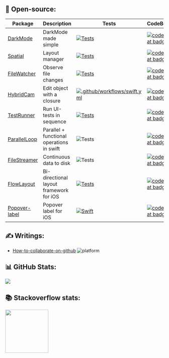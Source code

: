 ## 🌱 Open-source:
| Package  | Description | Tests | CodeBeat | Stars |
| ------------- | ------------- | ---- | ---- | ---- |
| [DarkMode](https://github.com/sentryco/DarkMode) | DarkMode made simple | [![Tests](https://github.com/sentryco/DarkMode/actions/workflows/Tests.yml/badge.svg)](https://github.com/sentryco/DarkMode/actions/workflows/Tests.yml) | [![codebeat badge](https://codebeat.co/badges/0029bc5e-100c-4f55-9705-b289e0f8e0c9)](https://codebeat.co/projects/github-com-sentryco-darkmode-master) |  ![platform](https://shields.io/github/stars/sentryco/DarkMode?style=purple)
| [Spatial](https://github.com/eonist/Spatial) | Layout manager | [![Tests](https://github.com/eonist/Spatial/actions/workflows/Tests.yml/badge.svg)](https://github.com/eonist/Spatial/actions/workflows/Tests.yml) | [![codebeat badge](https://codebeat.co/badges/d73a742e-037b-4423-8a02-fb8050a1c21d)](https://codebeat.co/projects/github-com-eonist-spatial-master) |  ![platform](https://shields.io/github/stars/eonist/Spatial?style=purple)
| [FileWatcher](https://github.com/eonist/FileWatcher) | Observe file changes | [![Tests](https://github.com/eonist/FileWatcher/actions/workflows/Tests.yml/badge.svg)](https://github.com/eonist/FileWatcher/actions/workflows/Tests.yml) | [![codebeat badge](https://codebeat.co/badges/a3c16aee-139e-4729-9dde-47fff8989782)](https://codebeat.co/projects/github-com-eonist-filewatcher-master) | ![platform](https://shields.io/github/stars/eonist/FileWatcher?style=purple)
| [HybridCam](https://github.com/eonist/HybridCam) | Edit object with a closure | [![.github/workflows/swift.yml](https://github.com/eonist/HybridCamera/actions/workflows/swift.yml/badge.svg)](https://github.com/eonist/HybridCamera/actions/workflows/swift.yml) | [![codebeat badge](https://codebeat.co/badges/00d22967-459e-4687-91c8-9e51c39d76c8)](https://codebeat.co/projects/github-com-eonist-hybridcamera-master) | ![platform](https://shields.io/github/stars/eonist/HybridCamera?style=purple)
| [TestRunner](https://github.com/eonist/TestRunner) | Run UI-tests in sequence  | [![Tests](https://github.com/eonist/TestRunner/actions/workflows/Tests.yml/badge.svg)](https://github.com/eonist/TestRunner/actions/workflows/Tests.yml) | [![codebeat badge](https://codebeat.co/badges/5ad762ee-862a-4267-a69e-9fd8ed9ffce6)](https://codebeat.co/projects/github-com-eonist-testrunner-master) | ![platform](https://shields.io/github/stars/eonist/TestRunner?style=purple)
| [ParallelLoop](https://github.com/eonist/ParallelLoop) | Parallel + functional operations in swift | ![Tests](https://github.com/light-stream/ParallelLoop/workflows/Tests/badge.svg) | [![codebeat badge](https://codebeat.co/badges/f8a6bae6-963e-4589-9b72-d451356b733d)](https://codebeat.co/projects/github-com-eonist-parallelloop-master) | ![platform](https://shields.io/github/stars/eonist/ParallelLoop?style=purple)
| [FileStreamer](https://github.com/eonist/FileStreamer) | Continuous data to disk | ![Tests](https://github.com/light-stream/FileStreamer/workflows/Tests/badge.svg) | [![codebeat badge](https://codebeat.co/badges/3760ff89-2cc8-4640-99ea-0e0b309cf2e0)](https://codebeat.co/projects/github-com-eonist-filestreamer-master) | ![platform](https://shields.io/github/stars/eonist/FileStreamer?style=purple) |
| [FlowLayout](https://github.com/eonist/FileStreamer) | Bi-directional layout framework for iOS | [![Tests](https://github.com/eonist/FlowLayout/actions/workflows/Tests.yml/badge.svg)](https://github.com/eonist/FlowLayout/actions/workflows/Tests.yml) | [![codebeat badge](https://codebeat.co/badges/8139ef2c-3fcb-449d-bfa0-190b99b6f6a0)](https://codebeat.co/projects/github-com-eonist-flowlayout-master) | ![platform](https://shields.io/github/stars/eonist/FlowLayout?style=purple) |
| [Popover-label](https://github.com/eonist/Popover-label) | Popover label for iOS | [![Swift](https://github.com/eonist/Popover-label/actions/workflows/swift.yml/badge.svg)](https://github.com/eonist/Popover-label/actions/workflows/swift.yml) | [![codebeat badge](https://codebeat.co/badges/d719ea56-5725-4aa9-bd95-12e2b0a914ad)](https://codebeat.co/projects/github-com-eonist-popover-label-master) | ![platform](https://shields.io/github/stars/eonist/Popover-label?style=purple)

## ✍️ Writings:
- [How-to-collaborate-on-github](https://github.com/eonist/How-to-collaborate-on-github)  ![platform](https://shields.io/github/stars/eonist/How-to-collaborate-on-github?style=purple)

## 📊 GitHub Stats:
![](https://github-readme-stats.vercel.app/api?username=eonist&theme=dracula&hide_border=false&include_all_commits=false&count_private=false)<br/>

## 📚 Stackoverflow stats:
<img height="137px"
  src="https://stackoverflow-card.vercel.app/?userID=5389500&theme=dracula"
/>


